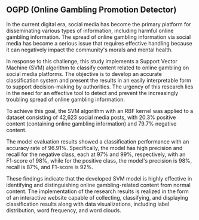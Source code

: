 ## OGPD (Online Gambling Promotion Detector)
In the current digital era, social media has become the primary platform for disseminating various types of information, including harmful online gambling information. The spread of online gambling information via social media has become a serious issue that requires effective handling because it can negatively impact the community's morals and mental health.

In response to this challenge, this study implements a Support Vector Machine (SVM) algorithm to classify content related to online gambling on social media platforms. The objective is to develop an accurate classification system and present the results in an easily interpretable form to support decision-making by authorities. The urgency of this research lies in the need for an effective tool to detect and prevent the increasingly troubling spread of online gambling information.

To achieve this goal, the SVM algorithm with an RBF kernel was applied to a dataset consisting of 42,623 social media posts, with 20.3% positive content (containing online gambling information) and 79.7% negative content.

The model evaluation results showed a classification performance with an accuracy rate of 96.91%. Specifically, the model has high precision and recall for the negative class, each at 97% and 99%, respectively, with an F1-score of 98%, while for the positive class, the model's precision is 98%, recall is 87%, and F1-score is 92%.

These findings indicate that the developed SVM model is highly effective in identifying and distinguishing online gambling-related content from normal content. The implementation of the research results is realized in the form of an interactive website capable of collecting, classifying, and displaying classification results along with data visualizations, including label distribution, word frequency, and word clouds.
